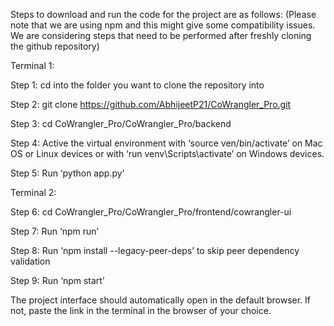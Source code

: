 Steps to download and run the code for the project are as follows:
(Please note that we are using npm and this might give some compatibility issues. We are considering steps that need to be performed after freshly cloning the github repository)

Terminal 1:

Step 1: cd into the folder you want to clone the repository into

Step 2: git clone https://github.com/AbhijeetP21/CoWrangler_Pro.git

Step 3: cd CoWrangler_Pro/CoWrangler_Pro/backend

Step 4: Active the virtual environment with ‘source ven/bin/activate’ on Mac OS or Linux devices or with ‘run venv\Scripts\activate’ on Windows devices.

Step 5: Run ‘python app.py’


Terminal 2:

Step 6: cd CoWrangler_Pro/CoWrangler_Pro/frontend/cowrangler-ui

Step 7: Run ‘npm run’

Step 8: Run ‘npm install --legacy-peer-deps’ to skip peer dependency validation

Step 9: Run ‘npm start’

The project interface should automatically open in the default browser. If not, paste the link in the terminal in the browser of your choice.
